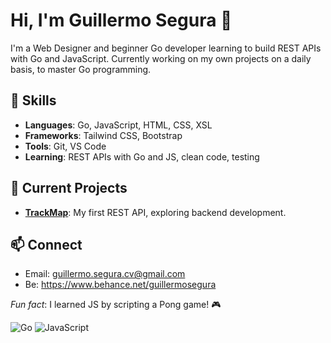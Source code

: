 # Hi, I'm Guillermo Segura 👋

I'm a Web Designer and beginner Go developer learning to build REST APIs with Go and JavaScript. Currently working on my own projects on a daily basis, to master Go programming.

## 🔧 Skills
- **Languages**: Go, JavaScript, HTML, CSS, XSL
- **Frameworks**: Tailwind CSS, Bootstrap
- **Tools**: Git, VS Code
- **Learning**: REST APIs with Go and JS, clean code, testing

## 🌟 Current Projects
- **[TrackMap](https://github.com/TheGCraft/trackmap)**: My first REST API, exploring backend development.

## 📫 Connect
- Email: guillermo.segura.cv@gmail.com
- Be: https://www.behance.net/guillermosegura

*Fun fact*: I learned JS by scripting a Pong game! 🎮

![Go](https://img.shields.io/badge/Go-00ADD8?logo=go&logoColor=white) ![JavaScript](https://img.shields.io/badge/JavaScript-F7DF1E?logo=javascript&logoColor=black)